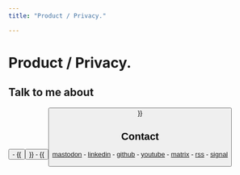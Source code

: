```yaml
---
title: "Product / Privacy."

---
```


# Product / Privacy.

## Talk to me about

<Button src="https://calendar.app.google/HtmDbH3wV4EcPjUX7" text="Ideation" />  - {{ <Button src="https://pramari.de" text="Product" /> }} - {{ <Button src="https://pramari.de" text="Privacy" /> }}

## Contact

[mastodon](https://23.social/@andreasofthings) - [linkedin](https://www.linkedin.com/in/andreasofthings/) - [github](https://github.com/andreasofthings) - [youtube](https://youtube.com/@labstalkdev) - [matrix](https://matrix.to/#/@andreas:pramari.de) - [rss](https://nomorecubes.net/feed) - [signal](https://signal.me/#eu/l53hzJl6d4OYArhgIEW3pgu3fK89dDNVFrMuyj8kAXKMGq82_yNCl44NuVOitYU8)
